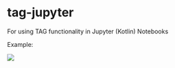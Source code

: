 # tag-jupyter
For using TAG functionality in Jupyter (Kotlin) Notebooks

Example:

<a href="https://mybinder.org/v2/gh/HuygensING/tag-jupyter/master?filepath=jupyter/tag-readme.ipynb" target="_blank"><img src="https://mybinder.org/badge_logo.svg"/></a>